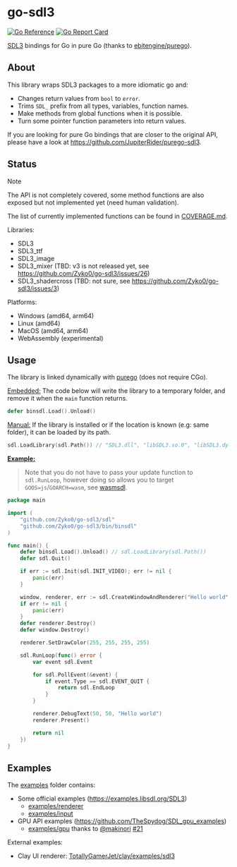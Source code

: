 # go-sdl3

[![Go Reference](https://pkg.go.dev/badge/github.com/zyko0/go-sdl3.svg)](https://pkg.go.dev/github.com/zyko0/go-sdl3)
[![Go Report Card](https://goreportcard.com/badge/github.com/Zyko0/go-sdl3)](https://goreportcard.com/report/github.com/Zyko0/go-sdl3)

[SDL3](https://wiki.libsdl.org/SDL3/FrontPage) bindings for Go in pure Go (thanks to [ebitengine/purego](https://github.com/ebitengine/purego)).

## About

This library wraps SDL3 packages to a more idiomatic go and:
- Changes return values from `bool` to `error`.
- Trims `SDL_` prefix from all types, variables, function names.
- Make methods from global functions when it is possible.
- Turn some pointer function parameters into return values.

If you are looking for pure Go bindings that are closer to the original API, please have a look at https://github.com/JupiterRider/purego-sdl3. 

## Status

> [!NOTE]
> The API is not completely covered, some method functions are also exposed but not implemented yet (need human validation).

The list of currently implemented functions can be found in [COVERAGE.md](COVERAGE.md).

Libraries:
- SDL3
- SDL3_ttf
- SDL3_image
- SDL3_mixer (TBD: v3 is not released yet, see https://github.com/Zyko0/go-sdl3/issues/26)
- SDL3_shadercross (TBD: not sure, see https://github.com/Zyko0/go-sdl3/issues/3)

Platforms:
- Windows (amd64, arm64)
- Linux (amd64)
- MacOS (amd64, arm64)
- WebAssembly (experimental)

## Usage

The library is linked dynamically with [purego](https://github.com/ebitengine/purego) (does not require CGo).

<ins>Embedded:</ins> The code below will write the library to a temporary folder, and remove it when the `main` function returns.
```go
defer binsdl.Load().Unload()
```
<ins>Manual:</ins> If the library is installed or if the location is known (e.g: same folder), it can be loaded by its path.
```go
sdl.LoadLibrary(sdl.Path()) // "SDL3.dll", "libSDL3.so.0", "libSDL3.dylib"
```

<ins>**Example:**</ins>
> Note that you do not have to pass your update function to `sdl.RunLoop`, however doing so allows you to target `GOOS=js`/`GOARCH=wasm`, see [wasmsdl](cmd/wasmsdl/).
```go
package main

import (
	"github.com/Zyko0/go-sdl3/sdl"
	"github.com/Zyko0/go-sdl3/bin/binsdl"
)

func main() {
	defer binsdl.Load().Unload() // sdl.LoadLibrary(sdl.Path())
	defer sdl.Quit()

	if err := sdl.Init(sdl.INIT_VIDEO); err != nil {
		panic(err)
	}

	window, renderer, err := sdl.CreateWindowAndRenderer("Hello world", 500, 500, 0)
	if err != nil {
		panic(err)
	}
	defer renderer.Destroy()
	defer window.Destroy()

	renderer.SetDrawColor(255, 255, 255, 255)

	sdl.RunLoop(func() error {
		var event sdl.Event

		for sdl.PollEvent(&event) {
			if event.Type == sdl.EVENT_QUIT {
				return sdl.EndLoop
			}
		}

		renderer.DebugText(50, 50, "Hello world")
		renderer.Present()

		return nil
	})
}
```

## Examples

The [examples](./examples/) folder contains:
- Some official examples (https://examples.libsdl.org/SDL3)
  - [examples/renderer](./examples/renderer/)
  - [examples/input](./examples/input/)
- GPU API examples (https://github.com/TheSpydog/SDL_gpu_examples)
  - [examples/gpu](./examples/gpu/) thanks to [@makinori](https://github.com/makinori) [#21](https://github.com/Zyko0/go-sdl3/pull/21)

External examples:
- Clay UI renderer: [TotallyGamerJet/clay/examples/sdl3](https://github.com/TotallyGamerJet/clay/blob/main/examples/sdl3/main.go)
